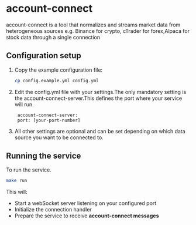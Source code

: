 # account-connect

account-connect is  a tool  that normalizes and streams market data from heterogeneous sources e.g. Binance for crypto, cTrader for forex,Alpaca for stock data through a single connection

## Configuration setup

1. Copy the example configuration file:
   ```bash
   cp config.example.yml config.yml

2. Edit the config.yml file with your settings.The only mandatory setting is the account-connect-server.This defines the port where your service will run.
   
    ```
     account-connect-server:
     port: [your-port-number]
    ```
3. All other settings are optional and can be set depending on which data source you want to be connected to.



## Running the service
   To run the service.
   
   ```bash
   make run
  ```

  This will:
  
  - Start a webSocket server listening on your configured port
  - Initialize the connection handler
  - Prepare the service to receive **account-connect messages**

